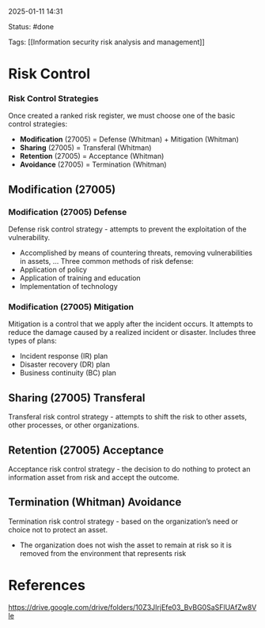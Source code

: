 2025-01-11 14:31

Status: #done 

Tags: [[Information security risk analysis and management]] 

# Risk Control

### Risk Control Strategies
Once created a ranked risk register, we must choose one of the basic control strategies:
- **Modification** (27005) = Defense (Whitman) + Mitigation (Whitman)
- **Sharing** (27005) = Transferal (Whitman)
- **Retention** (27005) = Acceptance (Whitman)
- **Avoidance** (27005) = Termination (Whitman)

## Modification (27005)
### Modification (27005) Defense
Defense risk control strategy - attempts to prevent the exploitation of the vulnerability.
- Accomplished by means of countering threats, removing vulnerabilities in assets, ...
Three common methods of risk defense:
- Application of policy
- Application of training and education
- Implementation of technology

### Modification (27005) Mitigation
Mitigation is a control that we apply after the incident occurs.
It attempts to reduce the damage caused by a realized incident or disaster.
Includes three types of plans:
- Incident response (IR) plan
- Disaster recovery (DR) plan
- Business continuity (BC) plan

## Sharing (27005) Transferal
Transferal risk control strategy - attempts to shift the risk to other assets, other processes, or other organizations.

## Retention (27005) Acceptance
Acceptance risk control strategy - the decision to do nothing to protect an information asset from risk and accept the outcome.

## Termination (Whitman) Avoidance
Termination risk control strategy - based on the organization’s need or choice not to protect an asset.
- The organization does not wish the asset to remain at risk so it is removed from the environment that represents risk

# References

https://drive.google.com/drive/folders/10Z3JIrjEfe03_BvBG0SaSFlUAfZw8Vle